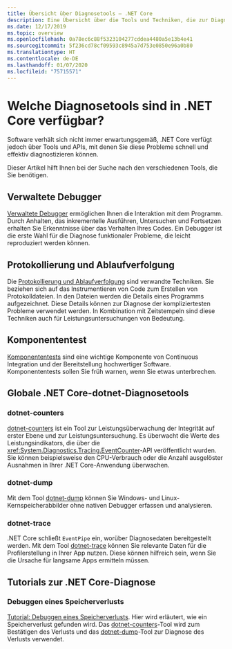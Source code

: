 ```yaml
---
title: Übersicht über Diagnosetools – .NET Core
description: Eine Übersicht über die Tools und Techniken, die zur Diagnose von .NET Core-Anwendungen zur Verfügung stehen.
ms.date: 12/17/2019
ms.topic: overview
ms.openlocfilehash: 0a78ec6c88f5323104277cddea4480a5e13b4e41
ms.sourcegitcommit: 5f236cd78cf09593c8945a7d753e0850e96a0b80
ms.translationtype: HT
ms.contentlocale: de-DE
ms.lasthandoff: 01/07/2020
ms.locfileid: "75715571"
---
```

# <a name="what-diagnostic-tools-are-available-in-net-core"></a>Welche Diagnosetools sind in .NET Core verfügbar?

Software verhält sich nicht immer erwartungsgemäß, .NET Core verfügt jedoch über Tools und APIs, mit denen Sie diese Probleme schnell und effektiv diagnostizieren können.

Dieser Artikel hilft Ihnen bei der Suche nach den verschiedenen Tools, die Sie benötigen.

## <a name="managed-debuggers"></a>Verwaltete Debugger

[Verwaltete Debugger](managed-debuggers.md) ermöglichen Ihnen die Interaktion mit dem Programm. Durch Anhalten, das inkrementelle Ausführen, Untersuchen und Fortsetzen erhalten Sie Erkenntnisse über das Verhalten Ihres Codes. Ein Debugger ist die erste Wahl für die Diagnose funktionaler Probleme, die leicht reproduziert werden können.

## <a name="logging-and-tracing"></a>Protokollierung und Ablaufverfolgung

Die [Protokollierung und Ablaufverfolgung](logging-tracing.md) sind verwandte Techniken. Sie beziehen sich auf das Instrumentieren von Code zum Erstellen von Protokolldateien. In den Dateien werden die Details eines Programms aufgezeichnet. Diese Details können zur Diagnose der kompliziertesten Probleme verwendet werden. In Kombination mit Zeitstempeln sind diese Techniken auch für Leistungsuntersuchungen von Bedeutung.

## <a name="unit-testing"></a>Komponententest

[Komponententests](../testing/index.md) sind eine wichtige Komponente von Continuous Integration und der Bereitstellung hochwertiger Software. Komponententests sollen Sie früh warnen, wenn Sie etwas unterbrechen.

## <a name="net-core-dotnet-diagnostic-global-tools"></a>Globale .NET Core-dotnet-Diagnosetools

### <a name="dotnet-counters"></a>dotnet-counters

[dotnet-counters](dotnet-counters.md) ist ein Tool zur Leistungsüberwachung der Integrität auf erster Ebene und zur Leistungsuntersuchung. Es überwacht die Werte des Leistungsindikators, die über die <xref:System.Diagnostics.Tracing.EventCounter>-API veröffentlicht wurden. Sie können beispielsweise den CPU-Verbrauch oder die Anzahl ausgelöster Ausnahmen in Ihrer .NET Core-Anwendung überwachen.

### <a name="dotnet-dump"></a>dotnet-dump

Mit dem Tool [dotnet-dump](dotnet-dump.md) können Sie Windows- und Linux-Kernspeicherabbilder ohne nativen Debugger erfassen und analysieren.

### <a name="dotnet-trace"></a>dotnet-trace

.NET Core schließt `EventPipe` ein, worüber Diagnosedaten bereitgestellt werden. Mit dem Tool [dotnet-trace](dotnet-trace.md) können Sie relevante Daten für die Profilerstellung in Ihrer App nutzen. Diese können hilfreich sein, wenn Sie die Ursache für langsame Apps ermitteln müssen.

## <a name="net-core-diagnostics-tutorials"></a>Tutorials zur .NET Core-Diagnose

### <a name="debug-a-memory-leak"></a>Debuggen eines Speicherverlusts

[Tutorial: Debuggen eines Speicherverlusts](debug-memory-leak.md). Hier wird erläutert, wie ein Speicherverlust gefunden wird. Das [dotnet-counters](dotnet-counters.md)-Tool wird zum Bestätigen des Verlusts und das [dotnet-dump](dotnet-dump.md)-Tool zur Diagnose des Verlusts verwendet.
